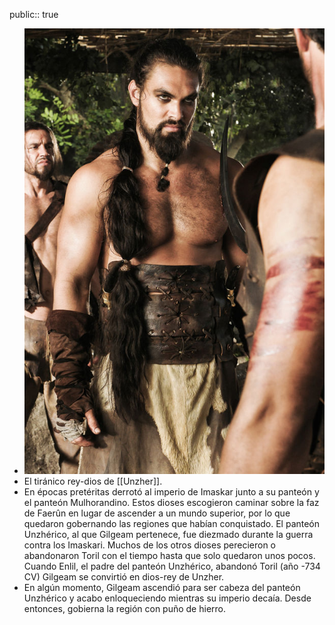 public:: true

- ![Khal-Drogo-530198-3463305799.jpg](../assets/Khal-Drogo-530198-3463305799_1740343878150_0.jpg)
- El tiránico rey-dios de [[Unzher]].
- En épocas pretéritas derrotó al imperio de Imaskar junto a su panteón y el panteón Mulhorandino. Estos dioses escogieron caminar sobre la faz de Faerûn en lugar de ascender a un mundo superior, por lo que quedaron gobernando las regiones que habían conquistado. El panteón Unzhérico, al que Gilgeam pertenece, fue diezmado durante la guerra contra los Imaskari. Muchos de los otros dioses perecieron o abandonaron Toril con el tiempo hasta que solo quedaron unos pocos. Cuando Enlil, el padre del panteón Unzhérico, abandonó Toril (año -734 CV) Gilgeam se convirtió en dios-rey de Unzher.
- En algún momento, Gilgeam ascendió para ser cabeza del panteón Unzhérico y acabo enloqueciendo mientras su imperio decaía. Desde entonces, gobierna la región con puño de hierro.